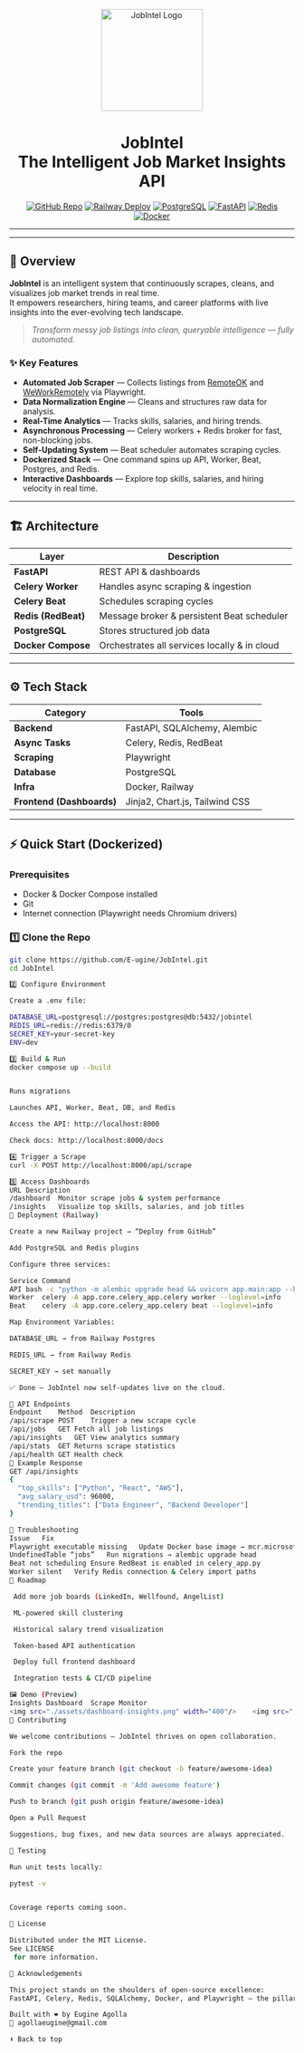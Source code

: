 <a name="readme-top"></a>

<div align="center">
  <img src="./assets/jobintel-logo.png" alt="JobIntel Logo" width="180">
  <h1 align="center">JobIntel<br/>The Intelligent Job Market Insights API</h1>
</div>

<div align="center">
  <a href="https://github.com/E-ugine/JobIntel"><img src="https://img.shields.io/badge/GitHub-Repo-000?logo=github&logoColor=white&style=for-the-badge" alt="GitHub Repo"></a>
  <a href="https://railway.app/"><img src="https://img.shields.io/badge/Deploy-Railway-blue?logo=railway&logoColor=white&style=for-the-badge" alt="Railway Deploy"></a>
  <a href="https://www.postgresql.org/"><img src="https://img.shields.io/badge/PostgreSQL-DB-316192?logo=postgresql&logoColor=white&style=for-the-badge" alt="PostgreSQL"></a>
  <a href="https://fastapi.tiangolo.com/"><img src="https://img.shields.io/badge/FastAPI-Backend-009688?logo=fastapi&logoColor=white&style=for-the-badge" alt="FastAPI"></a>
  <a href="https://redis.io/"><img src="https://img.shields.io/badge/Redis-Broker-D92B2B?logo=redis&logoColor=white&style=for-the-badge" alt="Redis"></a>
  <a href="https://www.docker.com/"><img src="https://img.shields.io/badge/Docker-Containerized-0db7ed?logo=docker&logoColor=white&style=for-the-badge" alt="Docker"></a>
  <hr>
</div>

---

## 🧠 Overview

**JobIntel** is an intelligent system that continuously scrapes, cleans, and visualizes job market trends in real time.  
It empowers researchers, hiring teams, and career platforms with live insights into the ever-evolving tech landscape.

> _Transform messy job listings into clean, queryable intelligence — fully automated._

### ✨ Key Features

- **Automated Job Scraper** — Collects listings from [RemoteOK](https://remoteok.com) and [WeWorkRemotely](https://weworkremotely.com) via Playwright.  
- **Data Normalization Engine** — Cleans and structures raw data for analysis.  
- **Real-Time Analytics** — Tracks skills, salaries, and hiring trends.  
- **Asynchronous Processing** — Celery workers + Redis broker for fast, non-blocking jobs.  
- **Self-Updating System** — Beat scheduler automates scraping cycles.  
- **Dockerized Stack** — One command spins up API, Worker, Beat, Postgres, and Redis.  
- **Interactive Dashboards** — Explore top skills, salaries, and hiring velocity in real time.

---

## 🏗️ Architecture

| Layer           | Description                                   |
|-----------------|-----------------------------------------------|
| **FastAPI**     | REST API & dashboards                         |
| **Celery Worker** | Handles async scraping & ingestion            |
| **Celery Beat** | Schedules scraping cycles                     |
| **Redis (RedBeat)** | Message broker & persistent Beat scheduler   |
| **PostgreSQL**  | Stores structured job data                    |
| **Docker Compose** | Orchestrates all services locally & in cloud  |

---

## ⚙️ Tech Stack

| Category | Tools |
|-----------|-------|
| **Backend** | FastAPI, SQLAlchemy, Alembic |
| **Async Tasks** | Celery, Redis, RedBeat |
| **Scraping** | Playwright |
| **Database** | PostgreSQL |
| **Infra** | Docker, Railway |
| **Frontend (Dashboards)** | Jinja2, Chart.js, Tailwind CSS |

---

## ⚡ Quick Start (Dockerized)

### Prerequisites
- Docker & Docker Compose installed  
- Git  
- Internet connection (Playwright needs Chromium drivers)

### 1️⃣ Clone the Repo
```bash
git clone https://github.com/E-ugine/JobIntel.git
cd JobIntel

2️⃣ Configure Environment

Create a .env file:

DATABASE_URL=postgresql://postgres:postgres@db:5432/jobintel
REDIS_URL=redis://redis:6379/0
SECRET_KEY=your-secret-key
ENV=dev

3️⃣ Build & Run
docker compose up --build


Runs migrations

Launches API, Worker, Beat, DB, and Redis

Access the API: http://localhost:8000

Check docs: http://localhost:8000/docs

4️⃣ Trigger a Scrape
curl -X POST http://localhost:8000/api/scrape

5️⃣ Access Dashboards
URL	Description
/dashboard	Monitor scrape jobs & system performance
/insights	Visualize top skills, salaries, and job titles
🚀 Deployment (Railway)

Create a new Railway project → “Deploy from GitHub”

Add PostgreSQL and Redis plugins

Configure three services:

Service	Command
API	bash -c "python -m alembic upgrade head && uvicorn app.main:app --host 0.0.0.0 --port ${PORT:-8000}"
Worker	celery -A app.core.celery_app.celery worker --loglevel=info
Beat	celery -A app.core.celery_app.celery beat --loglevel=info

Map Environment Variables:

DATABASE_URL → from Railway Postgres

REDIS_URL → from Railway Redis

SECRET_KEY → set manually

✅ Done — JobIntel now self-updates live on the cloud.

🔗 API Endpoints
Endpoint	Method	Description
/api/scrape	POST	Trigger a new scrape cycle
/api/jobs	GET	Fetch all job listings
/api/insights	GET	View analytics summary
/api/stats	GET	Returns scrape statistics
/api/health	GET	Health check
🧾 Example Response
GET /api/insights
{
  "top_skills": ["Python", "React", "AWS"],
  "avg_salary_usd": 96000,
  "trending_titles": ["Data Engineer", "Backend Developer"]
}

🧩 Troubleshooting
Issue	Fix
Playwright executable missing	Update Docker base image → mcr.microsoft.com/playwright/python:v1.55.0-jammy
UndefinedTable “jobs”	Run migrations → alembic upgrade head
Beat not scheduling	Ensure RedBeat is enabled in celery_app.py
Worker silent	Verify Redis connection & Celery import paths
🧭 Roadmap

 Add more job boards (LinkedIn, Wellfound, AngelList)

 ML-powered skill clustering

 Historical salary trend visualization

 Token-based API authentication

 Deploy full frontend dashboard

 Integration tests & CI/CD pipeline

🖼️ Demo (Preview)
Insights Dashboard	Scrape Monitor
<img src="./assets/dashboard-insights.png" width="400"/>	<img src="./assets/dashboard-monitor.png" width="400"/>
🤝 Contributing

We welcome contributions — JobIntel thrives on open collaboration.

Fork the repo

Create your feature branch (git checkout -b feature/awesome-idea)

Commit changes (git commit -m 'Add awesome feature')

Push to branch (git push origin feature/awesome-idea)

Open a Pull Request

Suggestions, bug fixes, and new data sources are always appreciated.

🧪 Testing

Run unit tests locally:

pytest -v


Coverage reports coming soon.

📜 License

Distributed under the MIT License.
See LICENSE
 for more information.

🙌 Acknowledgements

This project stands on the shoulders of open-source excellence:
FastAPI, Celery, Redis, SQLAlchemy, Docker, and Playwright — the pillars of modern backend automation.

Built with ❤️ by Eugine Agolla
📧 agollaeugine@gmail.com

⬆️ Back to top